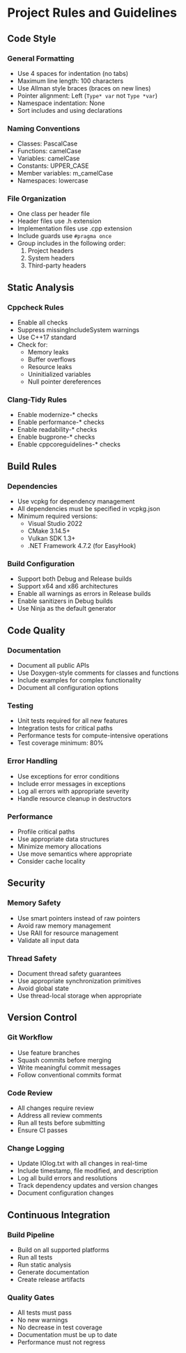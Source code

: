 # Project Rules and Guidelines

## Code Style

### General Formatting
- Use 4 spaces for indentation (no tabs)
- Maximum line length: 100 characters
- Use Allman style braces (braces on new lines)
- Pointer alignment: Left (`Type* var` not `Type *var`)
- Namespace indentation: None
- Sort includes and using declarations

### Naming Conventions
- Classes: PascalCase
- Functions: camelCase
- Variables: camelCase
- Constants: UPPER_CASE
- Member variables: m_camelCase
- Namespaces: lowercase

### File Organization
- One class per header file
- Header files use .h extension
- Implementation files use .cpp extension
- Include guards use `#pragma once`
- Group includes in the following order:
  1. Project headers
  2. System headers
  3. Third-party headers

## Static Analysis

### Cppcheck Rules
- Enable all checks
- Suppress missingIncludeSystem warnings
- Use C++17 standard
- Check for:
  - Memory leaks
  - Buffer overflows
  - Resource leaks
  - Uninitialized variables
  - Null pointer dereferences

### Clang-Tidy Rules
- Enable modernize-* checks
- Enable performance-* checks
- Enable readability-* checks
- Enable bugprone-* checks
- Enable cppcoreguidelines-* checks

## Build Rules

### Dependencies
- Use vcpkg for dependency management
- All dependencies must be specified in vcpkg.json
- Minimum required versions:
  - Visual Studio 2022
  - CMake 3.14.5+
  - Vulkan SDK 1.3+
  - .NET Framework 4.7.2 (for EasyHook)

### Build Configuration
- Support both Debug and Release builds
- Support x64 and x86 architectures
- Enable all warnings as errors in Release builds
- Enable sanitizers in Debug builds
- Use Ninja as the default generator

## Code Quality

### Documentation
- Document all public APIs
- Use Doxygen-style comments for classes and functions
- Include examples for complex functionality
- Document all configuration options

### Testing
- Unit tests required for all new features
- Integration tests for critical paths
- Performance tests for compute-intensive operations
- Test coverage minimum: 80%

### Error Handling
- Use exceptions for error conditions
- Include error messages in exceptions
- Log all errors with appropriate severity
- Handle resource cleanup in destructors

### Performance
- Profile critical paths
- Use appropriate data structures
- Minimize memory allocations
- Use move semantics where appropriate
- Consider cache locality

## Security

### Memory Safety
- Use smart pointers instead of raw pointers
- Avoid raw memory management
- Use RAII for resource management
- Validate all input data

### Thread Safety
- Document thread safety guarantees
- Use appropriate synchronization primitives
- Avoid global state
- Use thread-local storage when appropriate

## Version Control

### Git Workflow
- Use feature branches
- Squash commits before merging
- Write meaningful commit messages
- Follow conventional commits format

### Code Review
- All changes require review
- Address all review comments
- Run all tests before submitting
- Ensure CI passes

### Change Logging
- Update IOlog.txt with all changes in real-time
- Include timestamp, file modified, and description
- Log all build errors and resolutions
- Track dependency updates and version changes
- Document configuration changes

## Continuous Integration

### Build Pipeline
- Build on all supported platforms
- Run all tests
- Run static analysis
- Generate documentation
- Create release artifacts

### Quality Gates
- All tests must pass
- No new warnings
- No decrease in test coverage
- Documentation must be up to date
- Performance must not regress 